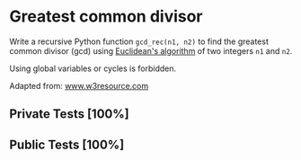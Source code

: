 # Greatest common divisor

Write a recursive Python function `gcd_rec(n1, n2)` to find the greatest common divisor (gcd) using [Euclidean's algorithm](https://en.wikipedia.org/wiki/Greatest_common_divisor#Euclid's_algorithm) of two integers `n1` and `n2`.


Using global variables or cycles is forbidden.


Adapted from: www.w3resource.com
## Private Tests [100%]

## Public Tests [100%]

